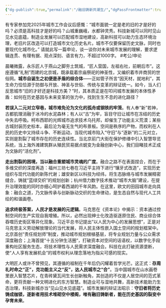 ```yaml
---
{"dg-publish":true,"permalink":"/融旧铸新共潮生/","dgPassFrontmatter":true,"noteIcon":"2"}
---
```



有专家参加完2025年城市工作会议后感慨：“城市面貌一定是老的旧的才是好的吗？必须是高科技才是好的吗？山城重巍峨，水都钟灵秀。科技新城可以同时见山见水见底蕴，制造业发展可以匹配城市湿地建设，高新科技可以助力生态环境治理，老旧片区改造可以打造城市文化历史名片。城市不仅要保留历史文脉，同时也要现代化城市化。” 请就此写一篇申论，谈一谈你对未来城市发展的理解，要求逻辑连贯、有理有据、观点深刻、语言有力，不超过1000字。
#考公/申论 

晨曦微露，永乐匠人于燕山之脚夯土筑城，“匠人营国，左祖右社，前朝后市”。这座遵循“礼制”而建的北京城，既承载着宗庙祭祀的神圣性，又编织着市井商贸的世俗网。​**​城市自诞生之初便是矛盾的综合体​**​——正如管子所言“因天材，就地利”，其生命力恰恰源于防御与开放、神圣与世俗、传统与变革的辩证统一。如今，当人们反思城市“旧的才好还是科技方美？”时，其本质正是在叩问城市发展的本体性矛盾：如何在历史基因与未来变革的张力中，找到生生不息的进化路径？

**若误入二元对立窄巷，城市难免沦为文化的孤舟或钢铁的牢笼**。有人奉“新”若神，古都肌理消融于冰冷的水泥森林；有人以“古”为牢，盲目守旧让城市在冻结的历史中失去呼吸。柯布西耶的光辉城市追求技术乌托邦，却催生了功能主义荒漠；某些古城封装历史标本，最后沦为毫无生气的布景板。空间是秩序的产物，而权利在人民的历史中又持续斗争、不断运动，当现代城市陷入“守旧”与“逐新”的二元对立，实则是​割裂了城市存在的历史连续性​​。当北京前门大街在保护修缮中引入智慧导览系统，当上海外滩建筑群从殖民贸易据点蜕变为金融创新中心，我们目睹技术正成为文脉的“活化剂”。

**走出割裂的困境，当以融合重塑城市灵魂的广度**。融合之路不在表面捏合，而在于多维交织的深度再造：福州三坊七巷在习近平主持下进行“镶牙式改造”，实现历史组织与现代功能的新陈代谢；雄安新区以科技为经纬，将生态脉络与城市发展精密缝合，铸就“蓝绿交织”的规划创新；杭州借力数字技术推动“城市大脑”建设，在提升治理效能的同时亦细心呵护着西湖的千年风韵。在这里，欧文的田园城市走向具象：融合之道，乃文脉传承与创新脉动交织的生命律动，是生态自然与现代人工共绘的和谐画卷。

**追求终极答案，人民才是发展的元逻辑**。马克思在《资本论》中揭示：资本通过控制空间的生产实现自我增殖。所以，必然出现绅士化改造驱逐原住民、商业综合体吞噬历史街区等异化现象。习近平总书记提出“以人民为中心的发展思想”，正是对马克思主义劳动解放理论的当代发展，将人民主体性嵌入国土空间的规划框架中。北京首创“责任规划师”制度，推动城市规划根植基层，将专业规划力量与公众需求深度融合；上海首提“十五分钟生活圈“，打破资本对空间的话语权，以数字化手段重构社区服务生态，将技术理性与人民需求深度融合。科技在此​打破资源垄断​，使“人人享有发展机会”的城市权利从理念落地为指尖可感的现实。

大明匠人或许不曾预见，其遵循的祖制在千年后仍闪耀着哲学光芒。这正式：**存周礼时命之“正”，克功能主义之“反”，达人民城市之“合”**。当中国城市在山水画卷里嵌入智慧芯片，在青砖黛瓦间生长创新触角，其创造的不仅是人居空间的范式革命，更将贡献一种文明进化的东方智慧。制造业可与湿地共舞，高新技术能助力生态治理，科技新城亦当“见山见水见底蕴”。城市发展的辩证法昭示：**守旧者将历史铸成枷锁，逐新者用技术堆砌空中楼阁，唯有融旧铸新者，能在历史基因的裂变中孕育未来**。
